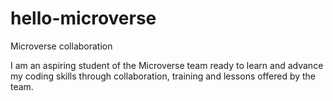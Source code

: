 # hello-microverse
Microverse collaboration


I am an aspiring student of the Microverse team ready to learn and advance my coding skills through collaboration, training and lessons offered by the team.
